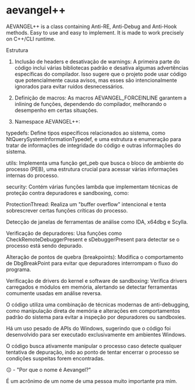 # aevangel++
AEVANGEL++ is a class containing Anti-RE, Anti-Debug and Anti-Hook methods. Easy to use and easy to implement. It is made to work precisely on C++/CLI runtime.


Estrutura

1. Inclusão de headers e desativação de warnings: A primeira parte do código inclui várias bibliotecas padrão e desativa algumas advertências específicas do compilador. Isso sugere que o projeto pode usar código que potencialmente causa avisos, mas esses são intencionalmente ignorados para evitar ruídos desnecessários.


2. Definição de macros: As macros AEVANGEL_FORCEINLINE garantem a inlining de funções, dependendo do compilador, melhorando o desempenho em certas situações.


3. Namespace AEVANGEL++:

typedefs: Define tipos específicos relacionados ao sistema, como NtQuerySystemInformationTypedef, e uma estrutura e enumeração para tratar de informações de integridade do código e outras informações do sistema.

utils: Implementa uma função get_peb que busca o bloco de ambiente do processo (PEB), uma estrutura crucial para acessar várias informações internas do processo.

security: Contém várias funções lambda que implementam técnicas de proteção contra depuradores e sandboxing, como:

ProtectionThread: Realiza um "buffer overflow" intencional e tenta sobrescrever certas funções críticas do processo.

Detecção de janelas de ferramentas de análise como IDA, x64dbg e Scylla.

Verificação de depuradores: Usa funções como CheckRemoteDebuggerPresent e sDebuggerPresent para detectar se o processo está sendo depurado.

Alteração de pontos de quebra (breakpoints): Modifica o comportamento de DbgBreakPoint para evitar que depuradores interrompam o fluxo do programa.

Verificação de drivers do kernel e software de sandboxing: Verifica drivers carregados e módulos em memória, alertando se detectar ferramentas comumente usadas em análise reversa.

O código utiliza uma combinação de técnicas modernas de anti-debugging, como manipulação direta de memória e alterações em comportamentos padrão do sistema para evitar a inspeção por depuradores ou sandboxies.

Há um uso pesado de APIs do Windows, sugerindo que o código foi desenvolvido para ser executado exclusivamente em ambientes Windows.

O código busca ativamente manipular o processo caso detecte qualquer tentativa de depuração, indo ao ponto de tentar encerrar o processo se condições suspeitas forem encontradas.


😐 - "Por que o nome é Aevangel?"

É um acrônimo de um nome de uma pessoa muito importante pra mim.
